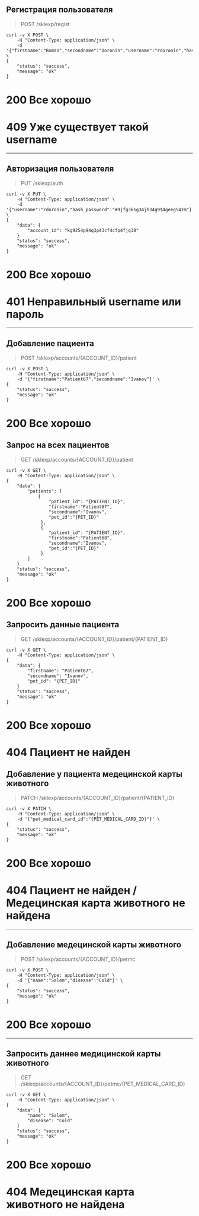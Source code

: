 ## Регистрация пользователя

> POST /sklexp/regist

```shell
curl -v X POST \
    -H "Content-Type: application/json" \
    -d '{"firstname":"Roman","secondname":"Doronin","username":"rdoronin","hash_password":"#9jfg3ksg34jh34g9$4geeg54zm"}' \
{
    "status": "success",
    "message": "ok"
}
```
# 200 Все хорошо
# 409 Уже существует такой username

----------------------------------------------------

## Авторизация пользователя

> PUT /sklexp/auth

```shell
curl -v X PUT \
    -H "Content-Type: application/json" \
    -d '{"username":"rdoronin","hash_password":"#9jfg3ksg34jh34g9$4geeg54zm"}' \
{
    "data": {
        "account_id": "kg9254p94q3p43cf4cfp4fjq38"
    }
    "status": "success",
    "message": "ok"
}
```
# 200 Все хорошо
# 401 Неправильный username или пароль

----------------------------------------------------

## Добавление пациента

> POST /sklexp/accounts/{ACCOUNT_ID}/patient

```shell
curl -v X POST \
    -H "Content-Type: application/json" \
    -d '{"firstname":"Patient67","secondname":"Ivanov"}' \
{
    "status": "success",
    "message": "ok"
}
```
# 200 Все хорошо


## Запрос на всех пациентов

> GET /sklexp/accounts/{ACCOUNT_ID}/patient

```shell
curl -v X GET \
    -H "Content-Type: application/json" \
{
    "data": {
        "patients": [
            {
                "patient_id": "{PATIENT_ID}",
                "firstname":"Patient67",
                "secondname":"Ivanov",
                "pet_id":"{PET_ID}"
             },
             {
                "patient_id": "{PATIENT_ID}",
                "firstname":"Patient68",
                "secondname":"Ivanov",
                "pet_id":"{PET_ID}"
             }
        ]
    }
    "status": "success",
    "message": "ok"
}
```
# 200 Все хорошо


## Запросить данные пациента

> GET /sklexp/accounts/{ACCOUNT_ID}/patient/{PATIENT_ID}

```shell
curl -v X GET \
    -H "Content-Type: application/json" \
{
    "data": {
        "firstname": "Patient67",
        "secondname": "Ivanov",
        "pet_id": "{PET_ID}"
    }
    "status": "success",
    "message": "ok"
}
```
# 200 Все хорошо
# 404 Пациент не найден


## Добавление у пациента медецинской карты животного

> PATCH /sklexp/accounts/{ACCOUNT_ID}/patient/{PATIENT_ID}

```shell
curl -v X PATCH \
    -H "Content-Type: application/json" \
    -d '{"pet_medical_card_id":"{PET_MEDICAL_CARD_ID}"}' \
{
    "status": "success",
    "message": "ok"
}
```
# 200 Все хорошо
# 404 Пациент не найден / Медецинская карта животного не найдена

----------------------------------------------------

## Добавление медецинской карты животного

> POST /sklexp/accounts/{ACCOUNT_ID}/petmc

```shell
curl -v X POST \
    -H "Content-Type: application/json" \
    -d '{"name":"Salem","disease":"Cold"}' \
{
    "status": "success",
    "message": "ok"
}
```
# 200 Все хорошо


----------------------------------------------------

## Запросить даннее медицинской карты животного

> GET /sklexp/accounts/{ACCOUNT_ID}/petmc/{PET_MEDICAL_CARD_ID}

```shell
curl -v X GET \
    -H "Content-Type: application/json" \
{
    "data": {
        "name": "Salem",
        "disease": "Cold"
    }
    "status": "success",
    "message": "ok"
}
```
# 200 Все хорошо
# 404 Медецинская карта животного не найдена
